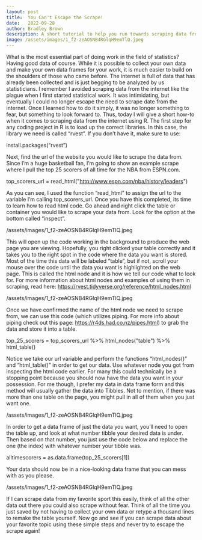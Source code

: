 ```yaml
---
layout: post
title:  You Can't Escape the Scrape!
date:   2022-09-28
author: Bradley Brown
description: A short tutorial to help you run towards scraping data from the internet using R rather than away from it.
image: /assets/images/1_f2-zeAOSNB4RGlqH9emTlQ.jpeg
---
```


What is the most essential part of doing work in the field of statistics? Having good data of course. While it is possible to collect your own data and make your own data frames for your work, it is much easier to build on the shoulders of those who came before. The internet is full of data that has already been collected and is just begging to be analyzed by us statisticians. I remember I avoided scraping data from the internet like the plague when I first started statistical work. It was intimidating, but eventually I could no longer escape the need to scrape date from the internet. Once I learned how to do it simply, it was no longer something to fear, but something to look forward to. Thus, today I will give a short how-to when it comes to scraping data from the internet using R.
The first step for any coding project in R is to load up the correct libraries. In this case, the library we need is called “rvest”. If you don’t have it, make sure to use:

install.packages(“rvest”)

Next, find the url of the website you would like to scrape the data from. Since I’m a huge basketball fan, I’m going to show an example scrape where I pull the top 25 scorers of all time for the NBA from ESPN.com. 

top_scorers_url = read_html("http://www.espn.com/nba/history/leaders")

As you can see, I used the function “read_html” to assign the url to the variable I’m calling top_scorers_url. Once you have this completed, its time to learn how to read html code. Go ahead and right click the table or container you would like to scrape your data from. Look for the option at the bottom called “inspect”.

/assets/images/1_f2-zeAOSNB4RGlqH9emTlQ.jpeg

This will open up the code working in the background to produce the web page you are viewing. Hopefully, you right clicked your table correctly and it takes you to the right spot in the code where the data you want is stored. Most of the time this data will be labeled “table”, but if not, scroll your mouse over the code until the data you want is highlighted on the web page. This is called the html node and it is how we tell our code what to look for. For more information about html nodes and examples of using them in scraping, read here: https://rvest.tidyverse.org/reference/html_nodes.html

/assets/images/1_f2-zeAOSNB4RGlqH9emTlQ.jpeg

Once we have confirmed the name of the html node we need to scrape from, we can use this code (which utilizes piping. For more info about piping check out this page: https://r4ds.had.co.nz/pipes.html) to grab the data and store it into a table.

top_25_scorers = top_scorers_url %>%
  html_nodes("table") %>%
  html_table()

Notice we take our url variable and perform the functions “html_nodes()” and “html_table()” in order to get our data. Use whatever node you got from inspecting the html code earlier. For many this could technically be a stopping point because you should now have the data you want in your possession. For me though, I prefer my data in data frame form and this method will usually gather the data into Tibbles. Not to mention, if there was more than one table on the page, you might pull in all of them when you just want one.

/assets/images/1_f2-zeAOSNB4RGlqH9emTlQ.jpeg

In order to get a data frame of just the data you want, you’ll need to open the table up, and look at what number tibble your desired data is under. Then based on that number, you just use the code below and replace the one (the index) with whatever number your tibble was. 

alltimescorers = as.data.frame(top_25_scorers[1])

Your data should now be in a nice-looking data frame that you can mess with as you please. 

/assets/images/1_f2-zeAOSNB4RGlqH9emTlQ.jpeg

If I can scrape data from my favorite sport this easily, think of all the other data out there you could also scrape without fear. Think of all the time you just saved by not having to collect your own data or retype a thousand lines to remake the table yourself. Now go and see if you can scrape data about your favorite topic using these simple steps and never try to escape the scrape again!

